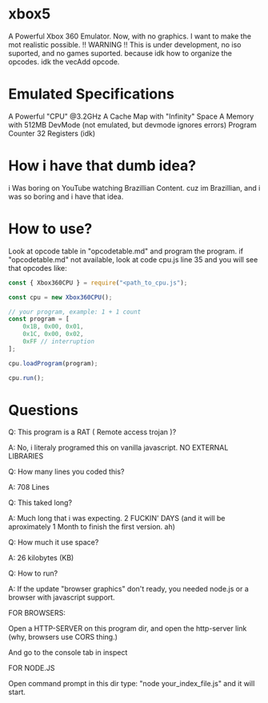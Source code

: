 # xbox5
A Powerful Xbox 360 Emulator. Now, with no graphics.
I want to make the mot realistic possible.
!! WARNING !! This is under development, no iso suported, and no games suported. because idk how to organize the opcodes. idk the vecAdd opcode.

# Emulated Specifications
A Powerful "CPU" @3.2GHz
A Cache Map with "Infinity" Space
A Memory with 512MB
DevMode (not emulated, but devmode ignores errors)
Program Counter
32 Registers (idk)

# How i have that dumb idea?
i Was boring on YouTube watching Brazillian Content. cuz im Brazillian,
and i was so boring and i have that idea.

# How to use?
Look at opcode table in "opcodetable.md" and program the program.
if "opcodetable.md" not available, look at code cpu.js line 35 and you will see that opcodes
like:

```javascript
const { Xbox360CPU } = require("<path_to_cpu.js");

const cpu = new Xbox360CPU();

// your program, example: 1 + 1 count
const program = [
    0x1B, 0x00, 0x01, 
    0x1C, 0x00, 0x02,
    0xFF // interruption
];

cpu.loadProgram(program);

cpu.run();
```

# Questions
Q: This program is a RAT ( Remote access trojan )?

A: No, i literaly programed this on vanilla javascript. NO EXTERNAL LIBRARIES

Q: How many lines you coded this?

A: 708 Lines

Q: This taked long?

A: Much long that i was expecting. 2 FUCKIN' DAYS (and it will be aproximately 1 Month to finish the first version. ah)

Q: How much it use space?

A: 26 kilobytes (KB)

Q: How to run?

A: If the update "browser graphics" don't ready, you needed node.js or a browser with javascript support.

FOR BROWSERS:

Open a HTTP-SERVER on this program dir, and open the http-server link (why, browsers use CORS thing.)

And go to the console tab in inspect

FOR NODE.JS

Open command prompt in this dir
type: "node your_index_file.js"
and it will start.

